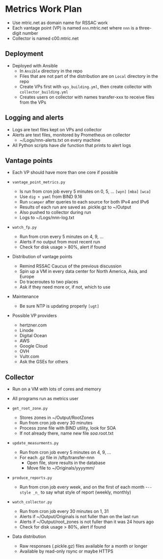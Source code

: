 # Metrics Work Plan

- Use mtric.net as domain name for RSSAC work
- Each vantage point (VP) is named `nnn`.mtric.net where `nnn` is a three-digit number
- Collector is named c00.mtric.net

## Deployment

- Deployed with Ansible
	- In `Ansible` directory in the repo
	- Files that are not part of the distribution are on `Local` directory in the repo
	- Create VPs first with `vps_building.yml`, then create collector with `collector_building.yml`
	- Creates users on collector with names transfer-xxx to receive files from the VPs

## Logging and alerts

- Logs are text files kept on VPs and collector
- Alerts are text files, monitored by Prometheus on collector
	- ~/Logs/nnn-alerts.txt on every machine
- All Python scripts have _die_ function that prints to alert logs

## Vantage points

- Each VP should have more than one core if possible

- `vantage_point_metrics.py`
	- Is run from cron job every 5 minutes on 0, 5, ... `[wyn]` `[mba]` `[wca]`
	- Use `dig + yaml` from BIND 9.16
	- Run `scamper` after queries to each source for both IPv4 and IPv6
	- Results of each run are saved as .pickle.gz to ~/Output
	- Also pushed to collector during run
	- Logs to ~/Logs/nnn-log.txt

- `watch_fp.py`
	- Run from cron every 5 minutes on 4, 9, ...
	- Alerts if no output from most recent run
	- Check for disk usage > 80%, alert if found

- Distribution of vantage points
	- Remind RSSAC Caucus of the previous discussion
	- Spin up a VM in every data center for North America, Asia, and Europe
	- Do traceroutes to two places
	- Ask if they need more or, if not, which to use

- Maintenance
	- Be sure NTP is updating properly  `[ugt]`
	
- Possible VP providers
	- hertzner.com
	- Linode
	- Digital Ocean
	- AWS
	- Google Cloud
	- OVH
	- Vultr.com
	- Ask the GSEs for others


## Collector

- Run on a VM with lots of cores and memory
- All programs run as metrics user

- `get_root_zone.py`
	- Stores zones in ~/Output/RootZones
	- Run from cron job every 30 minutes
	- Process zone file with BIND utility, look for SOA
	- If not already there, name new file _soa_.root.txt

- `update_measurments.py`
	- Run from cron job every 5 minutes on 4, 9, ...
	- For each .gz file in /sftp/transfer-nnn
		- Open file, store results in the database
		- Move file to ~/Originals/yyyymm/

- `produce_reports.py`
	- Run from cron job every week, and on the first of each month
	-`--style _n_` to say what style of report (weekly, monthly)

- `watch_collector.py`
	- Run from cron job every 30 minutes on 1, 31
	- Alerts if ~/Output/Originals is not fuller than on the last run
	- Alerts if ~/Output/root_zones is not fuller than it was 24 hours ago
	- Check for disk usage > 80%, alert if found

- Data distribution
	- Raw responses (.pickle.gz) files available for a month or longer
	- Available by read-only rsync or maybe HTTPS
